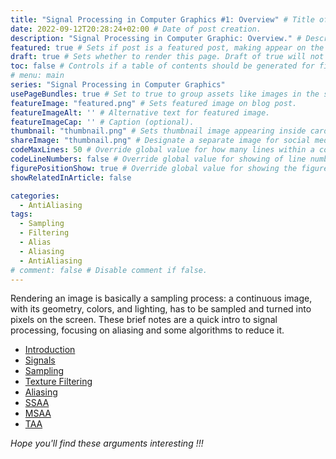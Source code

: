 ```yaml
---
title: "Signal Processing in Computer Graphics #1: Overview" # Title of the blog post.
date: 2022-09-12T20:28:24+02:00 # Date of post creation.
description: "Signal Processing in Computer Graphic: Overview." # Description used for search engine.
featured: true # Sets if post is a featured post, making appear on the home page side bar.
draft: true # Sets whether to render this page. Draft of true will not be rendered.
toc: false # Controls if a table of contents should be generated for first-level links automatically.
# menu: main
series: "Signal Processing in Computer Graphics"
usePageBundles: true # Set to true to group assets like images in the same folder as this post.
featureImage: "featured.png" # Sets featured image on blog post.
featureImageAlt: '' # Alternative text for featured image.
featureImageCap: '' # Caption (optional).
thumbnail: "thumbnail.png" # Sets thumbnail image appearing inside card on homepage.
shareImage: "thumbnail.png" # Designate a separate image for social media sharing.
codeMaxLines: 50 # Override global value for how many lines within a code block before auto-collapsing.
codeLineNumbers: false # Override global value for showing of line numbers within code block.
figurePositionShow: true # Override global value for showing the figure label.
showRelatedInArticle: false

categories:
  - AntiAliasing
tags:
  - Sampling
  - Filtering
  - Alias
  - Aliasing
  - AntiAliasing
# comment: false # Disable comment if false.
---
```


<script>
    document.addEventListener("DOMContentLoaded", function() {
        renderMathInElement(document.body, {
            delimiters: [
                {left: "$$", right: "$$", display: true},
                {left: "$", right: "$", display: false}
            ]
        });
    });
</script>

Rendering an image is basically a sampling process: a continuous image, with its geometry, colors, and lighting, has to be sampled and turned into pixels on the screen. 
These brief notes are a quick intro to signal processing, focusing on aliasing and some algorithms to reduce it.

* [Introduction](/post/aliasing-antialiasing/2-introduction)
* [Signals](/post/aliasing-antialiasing/3-signals)
* [Sampling](/post/aliasing-antialiasing/4-sampling-filtering)
* [Texture Filtering](/post/aliasing-antialiasing/5-texture-filtering)
* [Aliasing](/post/aliasing-antialiasing/6-aliasing)
* [SSAA](/post/aliasing-antialiasing/7-SSAA)
* [MSAA](/post/aliasing-antialiasing/8-MSAA)
* [TAA](/post/aliasing-antialiasing/9-TAA)

*Hope you'll find these arguments interesting !!!*